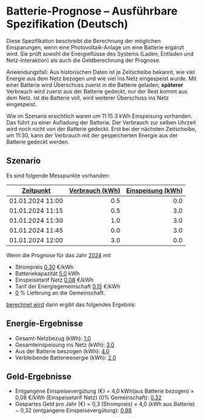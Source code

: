 # Batterie-Prognose – Ausführbare Spezifikation (Deutsch)

Diese Spezifikation beschreibt die Berechnung der möglichen Einsparungen, wenn eine Photovoltaik-Anlage um eine Batterie
ergänzt wird. Sie prüft sowohl die Energieflüsse des Systems (Laden, Entladen und Netz-Interaktion) als auch die
Geldberechnung der Prognose.

Anwendungsfall: Aus historischen Daten ist je Zeitscheibe bekannt, wie viel Energie aus dem Netz bezogen und wie viel
ins Netz eingespeist wurde. Mit einer Batterie wird Überschuss zuerst in die Batterie geladen; **späterer** Verbrauch wird
zuerst aus der Batterie gedeckt, nur der Rest kommt aus dem Netz. Ist die Batterie voll, wird weiterer Überschuss ins
Netz eingespeist.

Wie im Szenario ersichtlich waren um 11:15 3 kWh Einspeisung vorhanden. Das führt zu einer Aufladung der Batterie. Der Verbrauch zur selben Uhrzeit wird noch nicht von der Batterie gedeckt. Erst bei der nächsten Zeitscheibe, um 11:30, kann der Verbrauch mit der gespeicherten Energie aus der Batterie gedeckt werden.

## Szenario

Es sind folgende Messpunkte vorhanden:

| [][addEnergyData] [Zeitpunkt][timestamp] | [Verbrauch (kWh)][consumption] | [Einspeisung (kWh)][feedIn] |
|------------------------------------------|-------------------------------:|----------------------------:|
| 01.01.2024 11:00                         |                            0.5 |                         0.0 |
| 01.01.2024 11:15                         |                            0.5 |                         3.0 |
| 01.01.2024 11:30                         |                            1.0 |                         3.0 |
| 01.01.2024 11:45                         |                            0.0 |                         3.0 |
| 01.01.2024 12:00                         |                            3.0 |                         0.0 |

[addEnergyData]: - "addEnergyData(#timestamp, #consumption, #feedIn)"
[timestamp]: - "#timestamp"
[consumption]: - "#consumption"
[feedIn]: - "#feedIn"

Wenn die Prognose für das Jahr [2024][calculatedYear] mit

* Strompreis [0.30][consumptionPrice] €/kWh
* Batteriekapazität [5.0][batteryCapacity] kWh
* Einspeisetarif Netz [0.08][feedInPriceGrid] €/kWh 
* Tarif der Energiegemeinschaft [0.15][feedInPriceCommunity] €/kWh 
* [0][deliveryToCommunityPercent] % Lieferung an die Gemeinschaft.

[calculatedYear]: - "#calculatedYear"
[consumptionPrice]: - "#consumptionPrice"
[batteryCapacity]: - "#batteryCapacity"
[feedInPriceGrid]: - "#feedInPriceGrid"
[feedInPriceCommunity]: - "#feedInPriceCommunity"
[deliveryToCommunityPercent]: - "#deliveryToCommunityPercent"

[berechnet wird]( - "calculateForecast(#calculatedYear, #batteryCapacity, #consumptionPrice, #feedInPriceGrid, #feedInPriceCommunity, #deliveryToCommunityPercent)")
dann ergibt das folgendes Ergebnis:

## Energie-Ergebnisse

- Gesamt-Netzbezug (kWh): [1.0](- "?=consumptionFromGrid()")
- Gesamteinspeisung ins Netz (kWh): [3.0](- "?=feedInToContractPartner()")
- Aus der Batterie beszogen (kWh): [4.0](- "?=consumptionFromBattery()")
- Verbleibende Batterieenergie (kWh): [2.0](- "?=resumingEnergyInBattery()")

## Geld-Ergebnisse

- Entgangene Einspeisevergütung (€) = 4,0 kWh(aus Batterie bezogen) × 0,08 €/kWh (Einspeisetarif Netz) (0%
  Gemeinschaft): [0.32](- "?=lostMoneyNotFedIn()")
- Gespartes Geld pro Jahr (€) = 0,3 (Strompreis) × 4,0 (kWh aus Batterie) − 0,32 (entgangene
  Einspeisevergütung): [0.88](- "?=savedMoney()")
